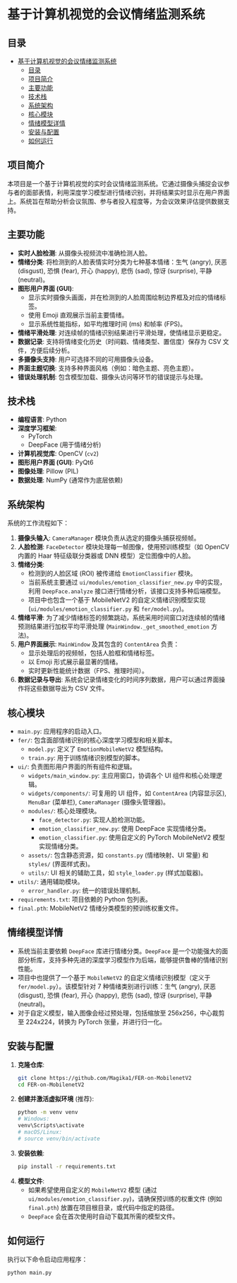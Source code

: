 # 基于计算机视觉的会议情绪监测系统

## 目录

- [基于计算机视觉的会议情绪监测系统](#基于计算机视觉的会议情绪监测系统)
  - [目录](#目录)
  - [项目简介](#项目简介)
  - [主要功能](#主要功能)
  - [技术栈](#技术栈)
  - [系统架构](#系统架构)
  - [核心模块](#核心模块)
  - [情绪模型详情](#情绪模型详情)
  - [安装与配置](#安装与配置)
  - [如何运行](#如何运行)

## 项目简介

本项目是一个基于计算机视觉的实时会议情绪监测系统。它通过摄像头捕捉会议参与者的面部表情，利用深度学习模型进行情绪识别，并将结果实时显示在用户界面上。系统旨在帮助分析会议氛围、参与者投入程度等，为会议效果评估提供数据支持。

## 主要功能

- **实时人脸检测**: 从摄像头视频流中准确检测人脸。
- **情绪分类**: 将检测到的人脸表情实时分类为七种基本情绪：生气 (angry), 厌恶 (disgust), 恐惧 (fear), 开心 (happy), 悲伤 (sad), 惊讶 (surprise), 平静 (neutral)。
- **图形用户界面 (GUI)**:
  - 显示实时摄像头画面，并在检测到的人脸周围绘制边界框及对应的情绪标签。
  - 使用 Emoji 直观展示当前主要情绪。
  - 显示系统性能指标，如平均推理时间 (ms) 和帧率 (FPS)。
- **情绪平滑处理**: 对连续帧的情绪识别结果进行平滑处理，使情绪显示更稳定。
- **数据记录**: 支持将情绪变化历史（时间戳、情绪类型、置信度）保存为 CSV 文件，方便后续分析。
- **多摄像头支持**: 用户可选择不同的可用摄像头设备。
- **界面主题切换**: 支持多种界面风格（例如：暗色主题、亮色主题）。
- **错误处理机制**: 包含模型加载、摄像头访问等环节的错误提示与处理。

## 技术栈

- **编程语言**: Python
- **深度学习框架**:
  - PyTorch
  - DeepFace (用于情绪分析)
- **计算机视觉库**: OpenCV (`cv2`)
- **图形用户界面 (GUI)**: PyQt6
- **图像处理**: Pillow (PIL)
- **数据处理**: NumPy (通常作为底层依赖)

## 系统架构

系统的工作流程如下：

1.  **摄像头输入**: `CameraManager` 模块负责从选定的摄像头捕获视频帧。
2.  **人脸检测**: `FaceDetector` 模块处理每一帧图像，使用预训练模型（如 OpenCV 内置的 Haar 特征级联分类器或 DNN 模型）定位图像中的人脸。
3.  **情绪分类**:
    - 检测到的人脸区域 (ROI) 被传递给 `EmotionClassifier` 模块。
    - 当前系统主要通过 `ui/modules/emotion_classifier_new.py` 中的实现，利用 `DeepFace.analyze` 接口进行情绪分析，该接口支持多种后端模型。
    - 项目中也包含一个基于 MobileNetV2 的自定义情绪识别模型实现 (`ui/modules/emotion_classifier.py` 和 `fer/model.py`)。
4.  **情绪平滑**: 为了减少情绪标签的频繁跳动，系统采用时间窗口对连续帧的情绪预测结果进行加权平均平滑处理 (`MainWindow._get_smoothed_emotion` 方法)。
5.  **用户界面展示**: `MainWindow` 及其包含的 `ContentArea` 负责：
    - 显示处理后的视频帧，包括人脸框和情绪标签。
    - 以 Emoji 形式展示最显著的情绪。
    - 实时更新性能统计数据（FPS、推理时间）。
6.  **数据记录与导出**: 系统会记录情绪变化的时间序列数据，用户可以通过界面操作将这些数据导出为 CSV 文件。

## 核心模块

- `main.py`: 应用程序的启动入口。
- `fer/`: 包含面部情绪识别的核心深度学习模型和相关脚本。
  - `model.py`: 定义了 `EmotionMobileNetV2` 模型结构。
  - `train.py`: 用于训练情绪识别模型的脚本。
- `ui/`: 负责图形用户界面的所有组件和逻辑。
  - `widgets/main_window.py`: 主应用窗口，协调各个 UI 组件和核心处理逻辑。
  - `widgets/components/`: 可复用的 UI 组件，如 `ContentArea` (内容显示区), `MenuBar` (菜单栏), `CameraManager` (摄像头管理器)。
  - `modules/`: 核心处理模块。
    - `face_detector.py`: 实现人脸检测功能。
    - `emotion_classifier_new.py`: 使用 DeepFace 实现情绪分类。
    - `emotion_classifier.py`: 使用自定义的 PyTorch MobileNetV2 模型实现情绪分类。
  - `assets/`: 包含静态资源，如 `constants.py` (情绪映射、UI 常量) 和 `styles/` (界面样式表)。
  - `utils/`: UI 相关的辅助工具，如 `style_loader.py` (样式加载器)。
- `utils/`: 通用辅助模块。
  - `error_handler.py`: 统一的错误处理机制。
- `requirements.txt`: 项目依赖的 Python 包列表。
- `final.pth`: MobileNetV2 情绪分类模型的预训练权重文件。

## 情绪模型详情

- 系统当前主要依赖 `DeepFace` 库进行情绪分类。`DeepFace` 是一个功能强大的面部分析库，支持多种先进的深度学习模型作为后端，能够提供鲁棒的情绪识别性能。
- 项目中也提供了一个基于 `MobileNetV2` 的自定义情绪识别模型（定义于 `fer/model.py`）。该模型针对 7 种情绪类别进行训练：生气 (angry), 厌恶 (disgust), 恐惧 (fear), 开心 (happy), 悲伤 (sad), 惊讶 (surprise), 平静 (neutral)。
- 对于自定义模型，输入图像会经过预处理，包括缩放至 256x256，中心裁剪至 224x224，转换为 PyTorch 张量，并进行归一化。

## 安装与配置

1.  **克隆仓库**:
    ```bash
    git clone https://github.com/Magika1/FER-on-MobilenetV2
    cd FER-on-MobilenetV2
    ```
2.  **创建并激活虚拟环境** (推荐):
    ```bash
    python -m venv venv
    # Windows:
    venv\Scripts\activate
    # macOS/Linux:
    # source venv/bin/activate
    ```
3.  **安装依赖**:
    ```bash
    pip install -r requirements.txt
    ```
4.  **模型文件**:
    - 如果希望使用自定义的 `MobileNetV2` 模型 (通过 `ui/modules/emotion_classifier.py`)，请确保预训练的权重文件 (例如 `final.pth`) 放置在项目根目录，或代码中指定的路径。
    - `DeepFace` 会在首次使用时自动下载其所需的模型文件。

## 如何运行

执行以下命令启动应用程序：

```bash
python main.py
```
